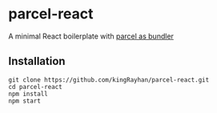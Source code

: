 # parcel-react

A minimal React boilerplate with [parcel as bundler](https://parceljs.org/)

## Installation

```git
git clone https://github.com/kingRayhan/parcel-react.git
cd parcel-react
npm install
npm start
```
